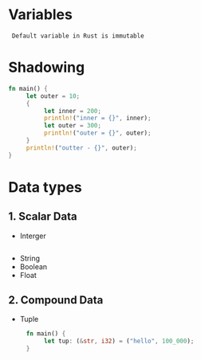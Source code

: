 # Variables
     Default variable in Rust is immutable

# Shadowing

```rust
fn main() {
     let outer = 10;
     {
          let inner = 200;
          println!("inner = {}", inner);
          let outer = 300;
          println!("outer = {}", outer);
     }
     println!("outter - {}", outer);
}
```

# Data types
## 1. Scalar Data
- Interger
```rust

```
- String
- Boolean
- Float
## 2. Compound Data
- Tuple
```rust
     fn main() {
          let tup: (&str, i32) = ("hello", 100_000);
     }
```

